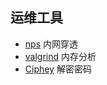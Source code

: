 ## 运维工具

- [nps](https://github.com/ehang-io/nps) 内网穿透
- [valgrind](https://www.valgrind.org/info/) 内存分析
- [Ciphey](https://github.com/Ciphey/Ciphey) 解密密码